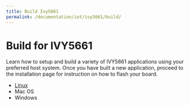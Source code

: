```yaml
---
title: Build Ivy5661
permalink: /documentation/iot/ivy5661/build/
---
```

# Build for IVY5661

Learn how to setup and build a variety of IVY5661 applications using your preferred host system. Once you have built a new application, proceed to the installation page for instruction on how to flash your board.

- [Linux](linux/)
- Mac OS
- Windows
